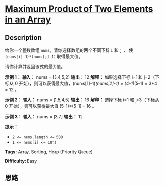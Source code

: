 # [Maximum Product of Two Elements in an Array][title]

## Description

给你一个整数数组 `nums`，请你选择数组的两个不同下标 `i` 和 `j` _，_ 使 `(nums[i]-1)*(nums[j]-1)` 取得最大值。

请你计算并返回该式的最大值。



**示例 1：**
            **输入：** nums = [3,4,5,2]    **输出：** 12     **解释：** 如果选择下标 i=1 和 j=2（下标从 0 开始），则可以获得最大值，(nums[1]-1)*(nums[2]-1) = (4-1)*(5-1) = 3*4 = 12 。     

**示例 2：**
            **输入：** nums = [1,5,4,5]    **输出：** 16    **解释：** 选择下标 i=1 和 j=3（下标从 0 开始），则可以获得最大值 (5-1)*(5-1) = 16 。    

**示例 3：**
            **输入：** nums = [3,7]    **输出：** 12    



**提示：**

  * `2 <= nums.length <= 500`
  * `1 <= nums[i] <= 10^3`


**Tags:** Array, Sorting, Heap (Priority Queue)

**Difficulty:** Easy

## 思路

[title]: https://leetcode-cn.com/problems/maximum-product-of-two-elements-in-an-array
